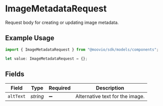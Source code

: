 # ImageMetadataRequest

Request body for creating or updating image metadata.

## Example Usage

```typescript
import { ImageMetadataRequest } from "@moovio/sdk/models/components";

let value: ImageMetadataRequest = {};
```

## Fields

| Field                           | Type                            | Required                        | Description                     |
| ------------------------------- | ------------------------------- | ------------------------------- | ------------------------------- |
| `altText`                       | *string*                        | :heavy_minus_sign:              | Alternative text for the image. |